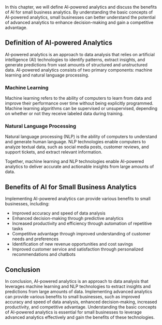

In this chapter, we will define AI-powered analytics and discuss the benefits of AI for small business analytics. By understanding the basic concepts of AI-powered analytics, small businesses can better understand the potential of advanced analytics to enhance decision-making and gain a competitive advantage.

Definition of AI-powered Analytics
----------------------------------

AI-powered analytics is an approach to data analysis that relies on artificial intelligence (AI) technologies to identify patterns, extract insights, and generate predictions from vast amounts of structured and unstructured data. AI-powered analytics consists of two primary components: machine learning and natural language processing.

### Machine Learning

Machine learning refers to the ability of computers to learn from data and improve their performance over time without being explicitly programmed. Machine learning algorithms can be supervised or unsupervised, depending on whether or not they receive labeled data during training.

### Natural Language Processing

Natural language processing (NLP) is the ability of computers to understand and generate human language. NLP technologies enable computers to analyze textual data, such as social media posts, customer reviews, and support tickets, and extract relevant information.

Together, machine learning and NLP technologies enable AI-powered analytics to deliver accurate and actionable insights from large amounts of data.

Benefits of AI for Small Business Analytics
-------------------------------------------

Implementing AI-powered analytics can provide various benefits to small businesses, including:

* Improved accuracy and speed of data analysis
* Enhanced decision-making through predictive analytics
* Increased productivity and efficiency through automation of repetitive tasks
* Competitive advantage through improved understanding of customer needs and preferences
* Identification of new revenue opportunities and cost savings
* Improved customer service and satisfaction through personalized recommendations and chatbots

Conclusion
----------

In conclusion, AI-powered analytics is an approach to data analysis that leverages machine learning and NLP technologies to extract insights and predictions from large amounts of data. Implementing advanced analytics can provide various benefits to small businesses, such as improved accuracy and speed of data analysis, enhanced decision-making, increased productivity, and competitive advantage. Understanding the basic concepts of AI-powered analytics is essential for small businesses to leverage advanced analytics effectively and gain the benefits of these technologies.
